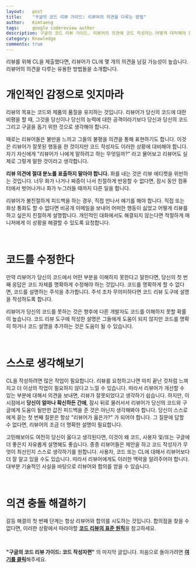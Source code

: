 ```yaml
---
layout:   post
title:    "구글의 코드 리뷰 가이드: 리뷰어의 의견을 다루는 방법"
author:   Kimtaeng
tags: 	  google codereview author
description: 구글의 코드 리뷰 가이드. 리뷰어의 의견에 코드 작성자는 어떻게 대처해야 할까?
category: Knowledge
comments: true
---
```


<div class="post_caption">리뷰를 위해 CL을 제출했다면, 리뷰어가 CL에 몇 개의 의견을 남길 가능성이 높습니다.
리뷰어의 의견을 다루는 유용한 방법들을 소개합니다.</div>

# 개인적인 감정으로 잇지마라

리뷰의 목표는 코드와 제품의 품질을 유지하는 것입니다. 리뷰어가 당신의 코드에 대한 비평을 할 때, 그것을 당신이나 당신의 능력에
대한 공격이라기보다 당신과 당신의 코드 그리고 구글을 돕기 위한 것으로 생각해야 합니다.

때로는 리뷰어들은 불만을 느끼고 그들의 불평을 의견을 통해 표현하기도 합니다. 이것은 리뷰어가 잘못된 행동을 한 것이지만
코드 작성자도 이러한 상황에 대비해야 합니다. 자기 자신에게 "리뷰어가 나에게 말하려고 하는 무엇일까?" 라고 물어보고
리뷰어도 실제로 그렇게 말한 것이라고 생각합니다.

**리뷰 의견에 절대 분노를 표출하지 말아야 합니다.** 화를 내는 것은 리뷰 에티켓을 위반하는 것입니다.
너무 화가 나거나 짜증이 나서 친절하게 반응할 수 없다면, 잠시 동안 컴퓨터에서 벗어나거나 화가 누그러들 때까지 다른 일을 합니다.

리뷰어가 불친절하게 피드백을 하는 경우, 직접 만나서 얘기를 해야 합니다. 직접 또는 화상 통화도 할 수 없다면 비공개 이메일을
보내어 어떠한 행동이 싫었고 어떻게 리뷰를 하고 싶은지 친절하게 설명합니다. 개인적인 대화에서도 해결되지 않는다면 적절하게
매니저에게 이 상황을 해결할 수 있도록 요청합니다.

<br/>

# 코드를 수정한다

만약 리뷰어가 당신의 코드에서 어떤 부분을 이해하지 못한다고 말한다면, 당신의 첫 번째 응답은 코드 자체를 명확하게 수정해야
하는 것입니다. 코드를 명확하게 할 수 없다면, 코드를 설명하는 주석을 추가합니다. 주석 조차 무의미하다면 코드 리뷰 도구에
설명을 작성하도록 합니다.

리뷰어가 당신의 코드를 못하는 것은 향후에 다른 개발자도 코드를 이해하지 못할 확률이 높습니다. 코드 리뷰 도구에 작성한 설명은
그들에게 도움이 되지 않지만 코드를 명확히 하거나 코드 설명을 추가하는 것은 도움이 될 수 있습니다.

<br/>

# 스스로 생각해보기

CL을 작성하려면 많은 작업이 필요합니다. 리뷰를 요청하고나면 마치 끝난 것처럼 느껴지고 더 이상의 작업이 필요하지 않다고
느낄 수 있습니다. 따라서 리뷰어가 개선할 수 있는 부분에 대해서 의견을 보내면, 리뷰가 잘못되었다고 생각하기 쉽습니다.
하지만, 이 시점에서 **당신이 얼마나 확신하든 간에**, 잠시 뒤로 물러서서 리뷰어가 당신의 코드와 구글에게 도움이 될만한
값진 피드백을 준 것은 아닌지 생각해봐야 합니다. 당신이 스스로에게 묻는 첫 번째 질문은 항상 "리뷰어가 옳은가?" 가 되어야 합니다.
그 질문에 답할 수 없다면, 리뷰어의 조금 더 명확한 설명이 필요합니다.

고민해보아도 여전히 당신이 옳다고 생각된다면, 이것이 왜 코드, 사용자 및/또는 구글에 더 좋은지 자유롭게 설명해도 좋습니다.
종종 리뷰어들은 제안을 하고 코드 작성자가 무엇이 최선인지 스스로 생각하기를 원합니다. 사용자, 코드 또는 CL에 대해서 리뷰어보다
더 잘 알고 있을 수도 있습니다. 따라서 리뷰어에게도 이러한 맥락을 알려주어야 합니다. 대부분 기술적인 사실을 바탕으로 리뷰어와
합의를 얻을 수 있습니다.

<br/>

# 의견 충돌 해결하기

갈등 해결의 첫 번째 단계는 항상 리뷰어와 합의를 시도하는 것입니다. 합의점을 찾을 수 없다면, 이러한 상황에서 따라야할
<a href="/post/the-standard-of-code-review"><b>코드 리뷰의 표준 원칙</b></a>을 참고하세요.

<br/>

**"구글의 코드 리뷰 가이드: 코드 작성자편"** 의 마지막 글입니다.
처음으로 돌아가려면 <a href="/post/google-code-review-guide"><b>여기를 클릭</b></a>해주세요.